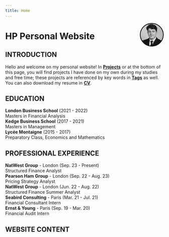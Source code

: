 ```yaml
---
title: Home
---
```


[<img src="crop_hp.png" style="max-width:15%;min-width:40px;float:right;" alt="Github repo" />](https://www.linkedin.com/in/hadrien-pistre/)

# HP Personal Website

## INTRODUCTION

Hello and welcome on my personal website! In **[Projects](https://hp-personal-website.com/categories/)** or at the bottom of this page, you will find projects I have done on my own during my studies and free time; these projects are referenced by key words in **[Tags](https://hp-personal-website.com/tags/)** as well. You can also download my resume in **<a href="https://hp-personal-website.com/hadrien_pistre_cv.pdf" target="_blank">CV</a>**.

## EDUCATION

**London Business School** (2021 - 2022)\
Masters in Financial Analysis\
**Kedge Business School** (2017 - 2021)\
Masters in Management\
**Lycée Montaigne** (2015 - 2017)\
Preparatory Class, Economics and Mathematics

## PROFESSIONAL EXPERIENCE

**NatWest Group** - London (Sep. 23 - Present)\
Structured Finance Analyst\
**Pearson Ham Group** - London (Sep. 22 - Aug. 23)\
Pricing Strategy Analyst\
**NatWest Group** - London (Jun. 22 - Aug. 22)\
Structured Finance Summer Analyst\
**Seabird Consulting** - Paris (Mar. 21 - Jul. 21)\
Financial Consultant Intern\
**Ernst & Young** - Paris (Sep. 19 - Mar. 20)\
Financial Audit Intern

## WEBSITE CONTENT
